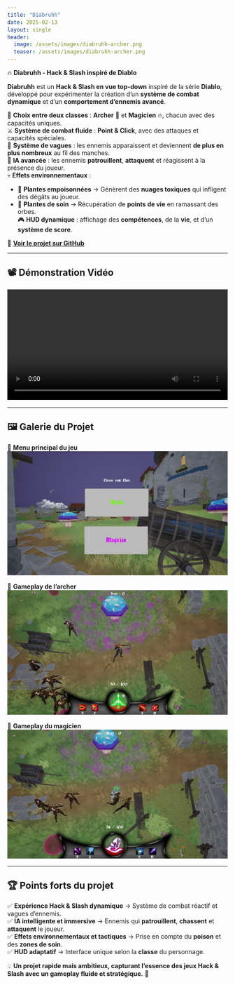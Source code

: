 ```yaml
---
title: "Diabruhh"
date: 2025-02-13
layout: single
header:
  image: /assets/images/diabruhh-archer.png
  teaser: /assets/images/diabruhh-archer.png
---
```


🔥 **Diabruhh - Hack & Slash inspiré de Diablo**  

**Diabruhh** est un **Hack & Slash en vue top-down** inspiré de la série **Diablo**, développé pour expérimenter la création d’un **système de combat dynamique** et d’un **comportement d’ennemis avancé**.  

👥 **Choix entre deux classes** : **Archer** 🏹 et **Magicien** 🔥, chacun avec des capacités uniques.  
⚔ **Système de combat fluide** : **Point & Click**, avec des attaques et capacités spéciales.  
🌊 **Système de vagues** : les ennemis apparaissent et deviennent **de plus en plus nombreux** au fil des manches.  
🤖 **IA avancée** : les ennemis **patrouillent**, **attaquent** et réagissent à la présence du joueur.  
💀 **Effets environnementaux** :  
   - 🌿 **Plantes empoisonnées** → Génèrent des **nuages toxiques** qui infligent des dégâts au joueur.  
   - 💊 **Plantes de soin** → Récupération de **points de vie** en ramassant des orbes.  
🎮 **HUD dynamique** : affichage des **compétences**, de la **vie**, et d’un **système de score**.  

🔗 **[Voir le projet sur GitHub](https://github.com/Quest-Education-Group/lyo-t3-gamegear-p9-03)**  

---

## 📽️ **Démonstration Vidéo**  

<video controls width="100%">
  <source src="/assets/videos/diabruhh-demo.mp4" type="video/mp4">
  Votre navigateur ne supporte pas la vidéo.
</video>  

---

## 🖼️ **Galerie du Projet**  

📌 **Menu principal du jeu**  
![Menu du jeu](/assets/images/diabruhh-menu.png)  

📌 **Gameplay de l’archer**  
![Gameplay Archer](/assets/images/diabruhh-archer.png)  

📌 **Gameplay du magicien**  
![Gameplay Magicien](/assets/images/diabruhh-magician.png)  

---

## 🏆 **Points forts du projet**  
✅ **Expérience Hack & Slash dynamique** → Système de combat réactif et vagues d’ennemis.  
✅ **IA intelligente et immersive** → Ennemis qui **patrouillent**, **chassent** et **attaquent** le joueur.  
✅ **Effets environnementaux et tactiques** → Prise en compte du **poison** et des **zones de soin**.  
✅ **HUD adaptatif** → Interface unique selon la **classe** du personnage.  

💡 **Un projet rapide mais ambitieux, capturant l’essence des jeux Hack & Slash avec un gameplay fluide et stratégique.** 🚀  
